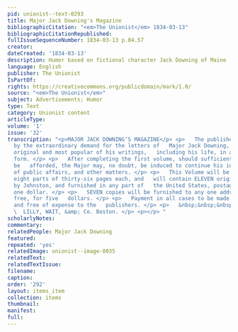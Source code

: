 ```yaml
---
pid: unionist--text-0293
title: Major Jack Downing's Magazine
bibliographicCitation: "<em>The Unionist</em> 1834-03-13"
bibliographicCitationRepublished: 
fullIssueSequenceNumber: 1834-03-13 p.04.57
creator: 
dateCreated: '1834-03-13'
description: Humor based on fictional character Jack Downing of Maine
language: English
publisher: The Unionist
IsPartOf: 
rights: https://creativecommons.org/publicdomain/mark/1.0/
source: "<em>The Unionist</em>"
subject: Advertisements; Humor
type: Text
category: Unionist content
articleType: 
volume: '1'
issue: '32'
transcription: "<p>MAJOR JACK DOWNING’S MAGAZINE</p> <p>   The publishers are encouraged
  by the extraordinary demand for the letters of   Major Jack Downing, to issue the
  original and most popular of his writings,   including his life, in a periodical
  form. </p> <p>   After completing the first volume, should sufficient encouragement
  be   afforded, the Major may, no doubt, be induced to continue his interesting   description
  of public affairs, and other matters. </p> <p>   This Volume will be completed in
  eight parts of thirty-six pages each, and   will contain ELEVEN original designs
  by Johnston, and furnished in any part of   the United States, postage free for
  one dollar. </p> <p>   SEVEN copies will be furnished to any one address, postage
  free, for five   dollars. </p> <p>   Payment in all cases to be made in advance,
  and free of expense to the   publishers. </p> <p>   &nbsp;&nbsp;&nbsp;&nbsp;&nbsp;&nbsp;&nbsp;&nbsp;&nbsp;&nbsp;&nbsp;&nbsp;&nbsp;&nbsp;&nbsp;&nbsp;&nbsp;&nbsp;&nbsp;&nbsp;&nbsp;&nbsp;&nbsp;&nbsp;&nbsp;&nbsp;&nbsp;&nbsp;&nbsp;&nbsp;&nbsp;&nbsp;&nbsp;&nbsp;&nbsp;
  \  LILLY, WAIT, &amp; Co. Boston. </p> <p></p> "
scholarlyNotes: 
commentary: 
relatedPeople: Major Jack Downing
featured: 
repeated: 'yes'
relatedImage: unionist--image-0035
relatedText: 
relatedTextIssue: 
filename: 
caption: 
order: '292'
layout: items_item
collection: items
thumbnail: 
manifest: 
full: 
---
```

